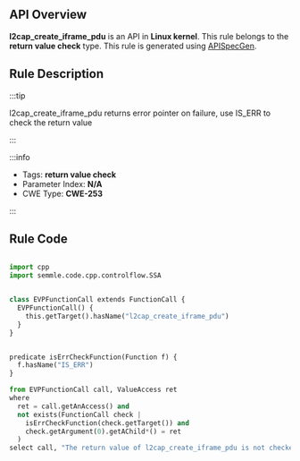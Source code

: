 ---
---


## API Overview
**l2cap_create_iframe_pdu** is an API in **Linux kernel**. This rule belongs to the **return value check** type. This rule is generated using [APISpecGen](../../tools/APISpecGen).
## Rule Description

:::tip

l2cap_create_iframe_pdu returns error pointer on failure, use IS_ERR to check the return value

:::

:::info

- Tags: **return value check**
- Parameter Index: **N/A**
- CWE Type: **CWE-253**

:::

## Rule Code
```python

import cpp
import semmle.code.cpp.controlflow.SSA


class EVPFunctionCall extends FunctionCall {
  EVPFunctionCall() {
    this.getTarget().hasName("l2cap_create_iframe_pdu")
  }
}


predicate isErrCheckFunction(Function f) {
  f.hasName("IS_ERR") 
}

from EVPFunctionCall call, ValueAccess ret
where
  ret = call.getAnAccess() and
  not exists(FunctionCall check |
    isErrCheckFunction(check.getTarget()) and
    check.getArgument(0).getAChild*() = ret
  )
select call, "The return value of l2cap_create_iframe_pdu is not checked with IS_ERR."
    
```